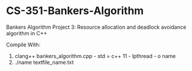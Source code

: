 # CS-351-Bankers-Algorithm
Bankers Algorithm Project 3: Resource allocation and deadlock avoidance algorithm in C++

Compile With:
1) clang++ bankers_algorithm.cpp - std = c++ 11 - lpthread - o name
2) ./name textfile_name.txt
